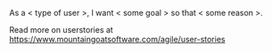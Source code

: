 As a < type of user >, I want < some goal > so that < some reason >.

Read more on userstories at [https://www.mountaingoatsoftware.com/agile/user-stories
](https://www.mountaingoatsoftware.com/agile/user-stories
)